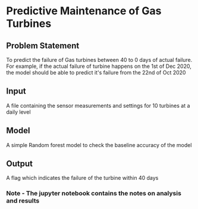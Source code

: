 # Predictive Maintenance of Gas Turbines

## Problem Statement
To predict the failure of Gas turbines between 40 to 0 days of actual failure. For example, if the actual failure of turbine happens on the 1st of Dec 2020, the model should be able to predict it's failure from the 22nd of Oct 2020

## Input

A file containing the sensor measurements and settings for 10 turbines at a daily level

## Model

A simple Random forest model to check the baseline accuracy of the model

## Output

A flag which indicates the failure of the turbine within 40 days

### Note - The jupyter notebook contains the notes on analysis and results
